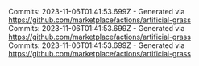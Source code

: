 Commits: 2023-11-06T01:41:53.699Z - Generated via https://github.com/marketplace/actions/artificial-grass
<br>
Commits: 2023-11-06T01:41:53.699Z - Generated via https://github.com/marketplace/actions/artificial-grass
<br>
Commits: 2023-11-06T01:41:53.699Z - Generated via https://github.com/marketplace/actions/artificial-grass
<br>
